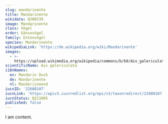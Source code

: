 ```yaml
---
slug: mandarinente
title: Mandarinente
wikidata: Q200339
image: Mandarinente
class: Vögel
order: Gänsevögel
family: Entenvögel
species: Mandarinente
wikipediaLink: 'https://de.wikipedia.org/wiki/Mandarinente'
images:
  - >-
    https://upload.wikimedia.org/wikipedia/commons/b/b9/Aix_galericulata_-Bei_Hai_Park,_Changqiao,_Beijing,_China_-pair-8.jpg
scientificName: Aix galericulata
i18nNames:
  en: Mandarin Duck
  de: Mandarinente
  nl: Mandarijneend
iucnID: '22680107'
iucnLink: 'https://apiv3.iucnredlist.org/api/v3/taxonredirect/22680107'
iucnStatus: Q211005
published: false
---
```


I am content.

